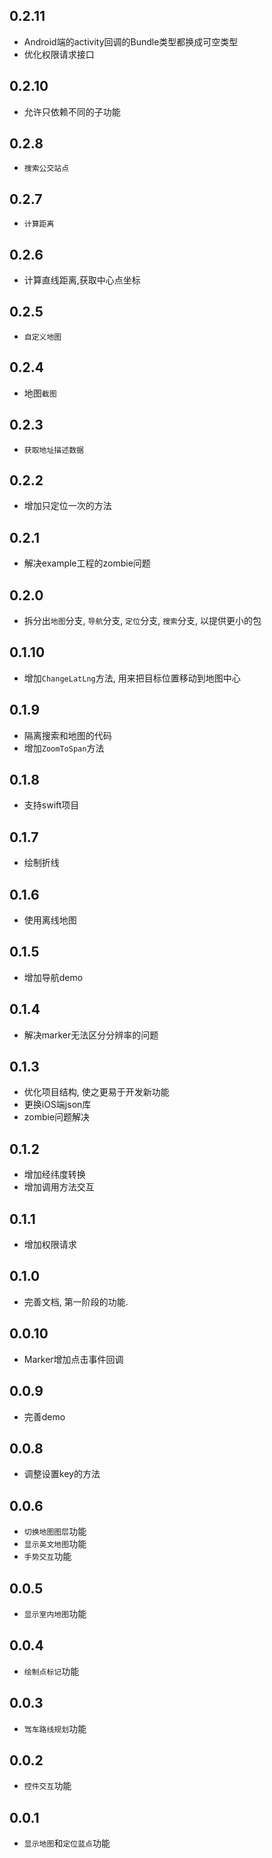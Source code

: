 ## 0.2.11
* Android端的activity回调的Bundle类型都换成可空类型
* 优化权限请求接口

## 0.2.10
* 允许只依赖不同的子功能

## 0.2.8
* `搜索公交站点`

## 0.2.7
* `计算距离`

## 0.2.6
* 计算直线距离,获取中心点坐标

## 0.2.5
* `自定义地图`

## 0.2.4
* 地图`截图`

## 0.2.3
* `获取地址描述数据`

## 0.2.2
* 增加只定位一次的方法

## 0.2.1
* 解决example工程的zombie问题

## 0.2.0
* 拆分出`地图`分支, `导航`分支, `定位`分支, `搜索`分支, 以提供更小的包

## 0.1.10
* 增加`ChangeLatLng`方法, 用来把目标位置移动到地图中心

## 0.1.9
* 隔离搜索和地图的代码
* 增加`ZoomToSpan`方法

## 0.1.8
* 支持swift项目

## 0.1.7
* 绘制折线

## 0.1.6
* 使用离线地图

## 0.1.5
* 增加导航demo

## 0.1.4
* 解决marker无法区分分辨率的问题

## 0.1.3
* 优化项目结构, 使之更易于开发新功能
* 更换iOS端json库
* zombie问题解决

## 0.1.2
* 增加经纬度转换
* 增加调用方法交互

## 0.1.1
* 增加权限请求

## 0.1.0
* 完善文档, 第一阶段的功能.

## 0.0.10
* Marker增加点击事件回调

## 0.0.9
* 完善demo

## 0.0.8
* 调整设置key的方法

## 0.0.6
* `切换地图图层`功能
* `显示英文地图`功能
* `手势交互`功能

## 0.0.5
* `显示室内地图`功能

## 0.0.4
* `绘制点标记`功能

## 0.0.3
* `驾车路线规划`功能

## 0.0.2
* `控件交互`功能

## 0.0.1
* `显示地图`和`定位蓝点`功能
